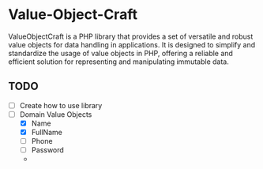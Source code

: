 # Value-Object-Craft
ValueObjectCraft is a PHP library that provides a set of versatile and robust value objects for data handling in applications. It is designed to simplify and standardize the usage of value objects in PHP, offering a reliable and efficient solution for representing and manipulating immutable data.


## TODO

- [ ] Create how to use library
- [ ] Domain Value Objects
    - [X] Name
    - [X] FullName
    - [ ] Phone
    - [ ] Password
    - 